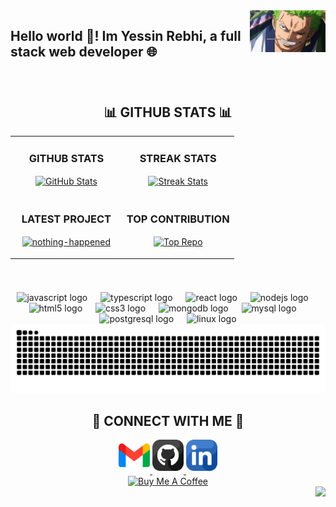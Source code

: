<div>
  <img align="right" width="24%" src="zoro-github.png">
</div>

<h2 align="left" style="border-bottom:none !important;">Hello world 👋! Im Yessin Rebhi, a full stack web developer 🌐</h2>

###

<br clear="both">

<!--Github stats Table--> 
<h2 align="center">📊 GITHUB STATS 📊</h2>

<table width="100%">
  <tr>
    <td width="50%">
      <h3 align="center"><strong>GITHUB STATS</strong></h3>
      <p align="center">
        <a href="https://github.com/yessine-rebhi">
          <img align="center" src="https://github-readme-stats.vercel.app/api?username=yessine-rebhi&count_private=true&show_icons=true&theme=nightowl&bg_color=0,000000,441350&title_color=c56a90&text_color=ffffff&rank_icon=github&hide=prs,issues,contribs&show=review,prs_merged,prs_merged_percentage" alt="GitHub Stats" />
        </a>
      </p>
    </td>
    <td width="50%">
      <h3 align="center"><strong>STREAK STATS</strong></h3>
      <p align="center">
        <a href="https://github.com/yessine-rebhi">
          <img align="center" src="https://streak-stats.demolab.com?user=yessine-rebhi&theme=nightowl&background=0,000000,441350&fire=ffeb95&ring=ffeb95&sideNums=ffffff&sideLabels=ffffff&dates=c56a90&currStreakNum=ffffff" alt="Streak Stats" />
        </a>
      </p>
    </td>
  </tr>
  <tr>
    <td width="50%">
      <h3 align="center"><strong>LATEST PROJECT</strong></h3>
      <p align="center">
        <a href="https://github.com/yessine-rebhi/nothing-happened">
          <img align="center" width="470" src="https://github-readme-stats.vercel.app/api/pin/?username=yessine-rebhi&repo=nothing-happened&theme=nightowl&show_owner=true&bg_color=0,000000,441350&title_color=c56a90&text_color=ffffff" alt="nothing-happened" />
        </a>
      </p>
    </td>
    <td width="50%">
      <h3 align="center"><strong>TOP CONTRIBUTION</strong></h3>
      <p align="center">
        <a href="https://github.com/yessine-rebhi">
          <img align="center" src="https://github-contributor-stats.vercel.app/api?username=yessine-rebhi&limit=2&theme=nightowl&show_owner=true&combine_all_yearly_contributions=false&bg_color=0,000000,441350&title_color=c56a90&text_color=ffffff" alt="Top Repo" />
        </a>
      </p>
    </td>
  </tr>
</table>
<br />

###

<div align="center">
  <img src="https://img.shields.io/badge/JavaScript-F7DF1E?logo=javascript&logoColor=black&style=for-the-badge" height="30" alt="javascript logo"  />
  <img width="13" />
  <img src="https://img.shields.io/badge/TypeScript-3178C6?logo=typescript&logoColor=white&style=for-the-badge" height="30" alt="typescript logo"  />
  <img width="13" />
  <img src="https://img.shields.io/badge/React-61DAFB?logo=react&logoColor=black&style=for-the-badge" height="30" alt="react logo"  />
  <img width="13" />
  <img src="https://img.shields.io/badge/Node.js-339933?logo=nodedotjs&logoColor=white&style=for-the-badge" height="30" alt="nodejs logo"  />
  <img width="13" />
  <img src="https://img.shields.io/badge/HTML5-E34F26?logo=html5&logoColor=white&style=for-the-badge" height="30" alt="html5 logo"  />
  <img width="13" />
  <img src="https://img.shields.io/badge/CSS3-1572B6?logo=css3&logoColor=white&style=for-the-badge" height="30" alt="css3 logo"  />
  <img width="13" />
  <img src="https://img.shields.io/badge/MongoDB-47A248?logo=mongodb&logoColor=white&style=for-the-badge" height="30" alt="mongodb logo"  />
  <img width="13" />
  <img src="https://img.shields.io/badge/MySQL-4479A1?logo=mysql&logoColor=white&style=for-the-badge" height="30" alt="mysql logo"  />
  <img width="13" />
  <img src="https://img.shields.io/badge/PostgreSQL-4169E1?logo=postgresql&logoColor=white&style=for-the-badge" height="30" alt="postgresql logo"  />
  <img width="13" />
  <img src="https://img.shields.io/badge/Linux-FCC624?logo=linux&logoColor=black&style=for-the-badge" height="30" alt="linux logo"  />
</div>

<picture>
  <source media="(prefers-color-scheme: dark)" srcset="https://raw.githubusercontent.com/yessine-rebhi/yessine-rebhi/output/github-snake-dark.svg" />
  <source media="(prefers-color-scheme: light)" srcset="https://raw.githubusercontent.com/yessine-rebhi/yessine-rebhi/output/github-snake.svg" />
  <img alt="github-snake" src="https://raw.githubusercontent.com/yessine-rebhi/yessine-rebhi/output/github-snake.svg" />
</picture>

<!--Contact Section--> 

<h2 align="center">🤝 CONNECT WITH ME 🤝 </h2>
<div align="center">
  
<a href="mailto:rabhiyassin@gmail.com" target="_blank">
<img src="gmail.png" width=50 height=50 alt="rabhiyassin@gmail.com" style="margin-bottom: 5px;" />
</a>

<a href="https://github.com/yessine-rebhi" target="_blank">
<img src="github.png" width=50 height=50 alt="Yessin Rebhi" style="margin-bottom: 5px;" />
</a>

<a href="https://www.linkedin.com/in/yessin-rebhi" target="_blank">
<img src="linkedin.png" width=50 height=50 alt="linkedin" style="margin-bottom: 5px;" />
</a>


<!--Buy me a coffee-->
<div align="center">
<a href="https://www.buymeacoffee.com/Kiran1689" target="_blank"><img src="https://cdn.buymeacoffee.com/buttons/v2/default-yellow.png" alt="Buy Me A Coffee" style="height: 40px !important;width: 200px !important;" ></a>
</div>


<img align="right" src="https://visitor-badge.laobi.icu/badge?page_id=yessine-rebhi.yessine-rebhi&"  />

###
